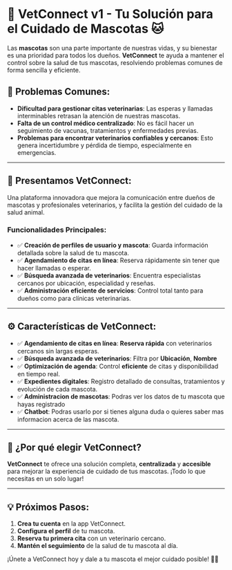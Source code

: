 # 🐶 **VetConnect v1** - Tu Solución para el Cuidado de Mascotas 🐱

Las **mascotas** son una parte importante de nuestras vidas, y su bienestar es una prioridad para todos los dueños. **VetConnect** te ayuda a mantener el control sobre la salud de tus mascotas, resolviendo problemas comunes de forma sencilla y eficiente.

## 🚨 **Problemas Comunes**:

- **Dificultad para gestionar citas veterinarias**: Las esperas y llamadas interminables retrasan la atención de nuestras mascotas.
- **Falta de un control médico centralizado**: No es fácil hacer un seguimiento de vacunas, tratamientos y enfermedades previas.
- **Problemas para encontrar veterinarios confiables y cercanos**: Esto genera incertidumbre y pérdida de tiempo, especialmente en emergencias.

---

## 🌟 **Presentamos VetConnect:**

Una plataforma innovadora que mejora la comunicación entre dueños de mascotas y profesionales veterinarios, y facilita la gestión del cuidado de la salud animal.

### Funcionalidades Principales:

- ✅ **Creación de perfiles de usuario y mascota**: Guarda información detallada sobre la salud de tu mascota.
- ✅ **Agendamiento de citas en línea**: Reserva rápidamente sin tener que hacer llamadas o esperar.
- ✅ **Búsqueda avanzada de veterinarios**: Encuentra especialistas cercanos por ubicación, especialidad y reseñas.
- ✅ **Administración eficiente de servicios**: Control total tanto para dueños como para clínicas veterinarias.

---

## ⚙️ **Características de VetConnect:**

- ✅ **Agendamiento de citas en línea**: **Reserva rápida** con veterinarios cercanos sin largas esperas.
- ✅ **Búsqueda avanzada de veterinarios**: Filtra por **Ubicación**, **Nombre**
- ✅ **Optimización de agenda**: Control **eficiente** de citas y disponibilidad en tiempo real.
- ✅ **Expedientes digitales**: Registro detallado de consultas, tratamientos y evolución de cada mascota.
- ✅ **Administracion de mascotas**: Podras ver los datos de tu mascota que hayas registrado
- ✅ **Chatbot**: Podras usarlo por si tienes alguna duda o quieres saber mas informacion acerca de las mascota.

---

## 🐾 **¿Por qué elegir VetConnect?**

**VetConnect** te ofrece una solución completa, **centralizada** y **accesible** para mejorar la experiencia de cuidado de tus mascotas. ¡Todo lo que necesitas en un solo lugar!

---

## 💡 **Próximos Pasos**:

1. **Crea tu cuenta** en la app VetConnect.
2. **Configura el perfil** de tu mascota.
3. **Reserva tu primera cita** con un veterinario cercano.
4. **Mantén el seguimiento** de la salud de tu mascota al día.

¡Únete a VetConnect hoy y dale a tu mascota el mejor cuidado posible! 🌟🐾
